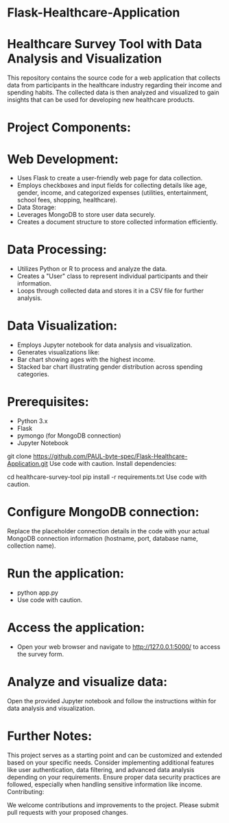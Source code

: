 # Flask-Healthcare-Application

# Healthcare Survey Tool with Data Analysis and Visualization
This repository contains the source code for a web application that collects data from participants in the healthcare industry regarding their income and spending habits. The collected data is then analyzed and visualized to gain insights that can be used for developing new healthcare products.

# Project Components:

# Web Development:
  * Uses Flask to create a user-friendly web page for data collection.
  * Employs checkboxes and input fields for collecting details like age, gender, income, and categorized expenses (utilities, entertainment, school fees, shopping, healthcare).
  * Data Storage:
  * Leverages MongoDB to store user data securely.
  * Creates a document structure to store collected information efficiently.
# Data Processing:
  * Utilizes Python or R to process and analyze the data.
  * Creates a "User" class to represent individual participants and their information.
  * Loops through collected data and stores it in a CSV file for further analysis.
# Data Visualization:
  * Employs Jupyter notebook for data analysis and visualization.
  * Generates visualizations like:
  * Bar chart showing ages with the highest income.
  * Stacked bar chart illustrating gender distribution across spending categories.

# Prerequisites:
* Python 3.x
* Flask
* pymongo (for MongoDB connection)
* Jupyter Notebook



git clone https://github.com/PAUL-byte-spec/Flask-Healthcare-Application.git
Use code with caution.
Install dependencies:

cd healthcare-survey-tool
pip install -r requirements.txt
Use code with caution.

# Configure MongoDB connection:
Replace the placeholder connection details in the code with your actual MongoDB connection information (hostname, port, database name, collection name).

# Run the application:
* python app.py
* Use code with caution.

# Access the application:
 * Open your web browser and navigate to http://127.0.0.1:5000/ to access the survey form.

# Analyze and visualize data:
Open the provided Jupyter notebook and follow the instructions within for data analysis and visualization.

# Further Notes:
This project serves as a starting point and can be customized and extended based on your specific needs.
Consider implementing additional features like user authentication, data filtering, and advanced data analysis depending on your requirements.
Ensure proper data security practices are followed, especially when handling sensitive information like income.
Contributing:

We welcome contributions and improvements to the project. Please submit pull requests with your proposed changes.
